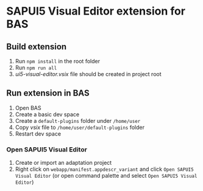 # SAPUI5 Visual Editor extension for BAS

## Build extension
1. Run `npm install` in the root folder
1. Run `npm run all`
1. *ui5-visual-editor.vsix* file should be created in project root

## Run extension in BAS
1. Open BAS
1. Create a basic dev space
1. Create a `default-plugins` folder under `/home/user`
1. Copy *vsix* file to `/home/user/default-plugins` folder
1. Restart dev space

### Open SAPUI5 Visual Editor
1. Create or import an adaptation project
1. Right click on `webapp/manifest.appdescr_variant` and click `Open SAPUI5 Visual Editor` (or open command palette and select `Open SAPUI5 Visual Editor`)
